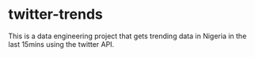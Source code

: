 # twitter-trends
This is a data engineering project that gets trending data in Nigeria in the last 15mins using the twitter API.
